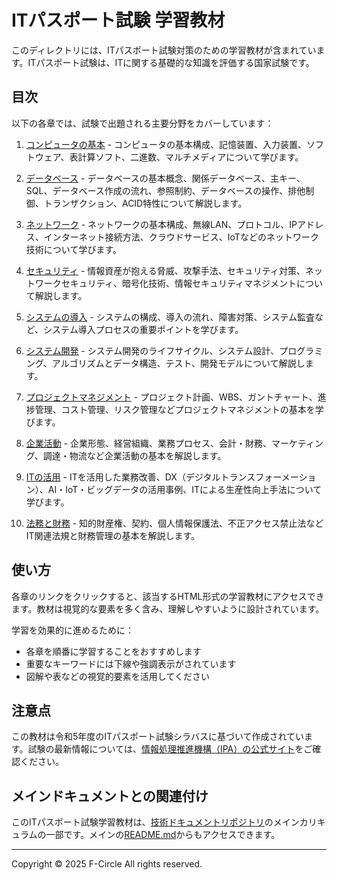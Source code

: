 # ITパスポート試験 学習教材

このディレクトリには、ITパスポート試験対策のための学習教材が含まれています。ITパスポート試験は、ITに関する基礎的な知識を評価する国家試験です。

## 目次

以下の各章では、試験で出題される主要分野をカバーしています：

1. [コンピュータの基本](https://fcircle-biz.github.io/tech_docs/cheatsheet1/itpass/it-pass_1.html) - コンピュータの基本構成、記憶装置、入力装置、ソフトウェア、表計算ソフト、二進数、マルチメディアについて学びます。

2. [データベース](https://fcircle-biz.github.io/tech_docs/cheatsheet1/itpass/it-pass_2.html) - データベースの基本概念、関係データベース、主キー、SQL、データベース作成の流れ、参照制約、データベースの操作、排他制御、トランザクション、ACID特性について解説します。

3. [ネットワーク](https://fcircle-biz.github.io/tech_docs/cheatsheet1/itpass/it-pass_3.html) - ネットワークの基本構成、無線LAN、プロトコル、IPアドレス、インターネット接続方法、クラウドサービス、IoTなどのネットワーク技術について学びます。

4. [セキュリティ](https://fcircle-biz.github.io/tech_docs/cheatsheet1/itpass/it-pass_4.html) - 情報資産が抱える脅威、攻撃手法、セキュリティ対策、ネットワークセキュリティ、暗号化技術、情報セキュリティマネジメントについて解説します。

5. [システムの導入](https://fcircle-biz.github.io/tech_docs/cheatsheet1/itpass/it-pass_5.html) - システムの構成、導入の流れ、障害対策、システム監査など、システム導入プロセスの重要ポイントを学びます。

6. [システム開発](https://fcircle-biz.github.io/tech_docs/cheatsheet1/itpass/it-pass_6.html) - システム開発のライフサイクル、システム設計、プログラミング、アルゴリズムとデータ構造、テスト、開発モデルについて解説します。

7. [プロジェクトマネジメント](https://fcircle-biz.github.io/tech_docs/cheatsheet1/itpass/it-pass_7.html) - プロジェクト計画、WBS、ガントチャート、進捗管理、コスト管理、リスク管理などプロジェクトマネジメントの基本を学びます。

8. [企業活動](https://fcircle-biz.github.io/tech_docs/cheatsheet1/itpass/it-pass_8.html) - 企業形態、経営組織、業務プロセス、会計・財務、マーケティング、調達・物流など企業活動の基本を解説します。

9. [ITの活用](https://fcircle-biz.github.io/tech_docs/cheatsheet1/itpass/it-pass_9.html) - ITを活用した業務改善、DX（デジタルトランスフォーメーション）、AI・IoT・ビッグデータの活用事例、ITによる生産性向上手法について学びます。

10. [法務と財務](https://fcircle-biz.github.io/tech_docs/cheatsheet1/itpass/it-pass_10.html) - 知的財産権、契約、個人情報保護法、不正アクセス禁止法などIT関連法規と財務管理の基本を解説します。

## 使い方

各章のリンクをクリックすると、該当するHTML形式の学習教材にアクセスできます。教材は視覚的な要素を多く含み、理解しやすいように設計されています。

学習を効果的に進めるために：
- 各章を順番に学習することをおすすめします
- 重要なキーワードには下線や強調表示がされています
- 図解や表などの視覚的要素を活用してください

## 注意点

この教材は令和5年度のITパスポート試験シラバスに基づいて作成されています。試験の最新情報については、[情報処理推進機構（IPA）の公式サイト](https://www.jitec.ipa.go.jp/1_11seido/ip.html)をご確認ください。

## メインドキュメントとの関連付け

このITパスポート試験学習教材は、[技術ドキュメントリポジトリ](https://fcircle-biz.github.io/tech_docs/)のメインカリキュラムの一部です。メインの[README.md](../../../README.md)からもアクセスできます。

---

Copyright © 2025 F-Circle All rights reserved.
